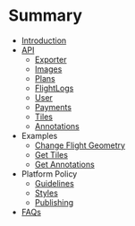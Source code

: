# Summary

* [Introduction](README.md)
* [API](api-overview.md)
   * [Exporter](exporter.md)
   * [Images](images.md)
   * [Plans](plans.md)
   * [FlightLogs](flightlogs.md)
   * [User](user.md)
   * [Payments](payments.md)
   * [Tiles](tiles.md)
   * [Annotations](annotations.md)
* Examples
   * [Change Flight Geometry](change_flight_geometry.md)
   * [Get Tiles](get_tiles.md)
   * [Get Annotations](get_annotations.md)
* Platform Policy
   * [Guidelines](guidelines.md)
   * [Styles](styles.md)
   * [Publishing](publishing.md)
* [FAQs](faqs.md)

